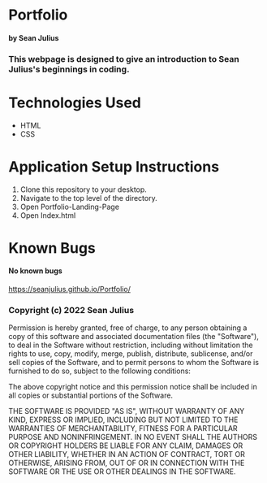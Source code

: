 # Portfolio
#### by Sean Julius
### This webpage is designed to give an introduction to Sean Julius's beginnings in coding.
# Technologies Used
* HTML
* CSS
# Application Setup Instructions
1. Clone this repository to your desktop.
2. Navigate to the top level of the directory.
3. Open Portfolio-Landing-Page
4. Open Index.html
# Known Bugs
#### No known bugs
https://seanjulius.github.io/Portfolio/
### Copyright (c) 2022 Sean Julius
Permission is hereby granted, free of charge, to any person obtaining a copy of this software and associated documentation files (the "Software"), to deal in the Software without restriction, including without limitation the rights to use, copy, modify, merge, publish, distribute, sublicense, and/or sell copies of the Software, and to permit persons to whom the Software is furnished to do so, subject to the following conditions:

The above copyright notice and this permission notice shall be included in all copies or substantial portions of the Software.

THE SOFTWARE IS PROVIDED "AS IS", WITHOUT WARRANTY OF ANY KIND, EXPRESS OR IMPLIED, INCLUDING BUT NOT LIMITED TO THE WARRANTIES OF MERCHANTABILITY, FITNESS FOR A PARTICULAR PURPOSE AND NONINFRINGEMENT. IN NO EVENT SHALL THE AUTHORS OR COPYRIGHT HOLDERS BE LIABLE FOR ANY CLAIM, DAMAGES OR OTHER LIABILITY, WHETHER IN AN ACTION OF CONTRACT, TORT OR OTHERWISE, ARISING FROM, OUT OF OR IN CONNECTION WITH THE SOFTWARE OR THE USE OR OTHER DEALINGS IN THE SOFTWARE.
